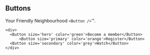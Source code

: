 ## Buttons
Your Friendly Neighbourhood `<Button />`™.

```
<div>
  <Button size='hero' color='green'>Become a member</Button>
      <Button size='primary' color='orange'>Register</Button>
  <Button size='secondary' color='grey'>Watch</Button>
</div>
```
